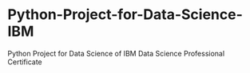 # Python-Project-for-Data-Science-IBM
Python Project for Data Science of IBM Data Science Professional Certificate
